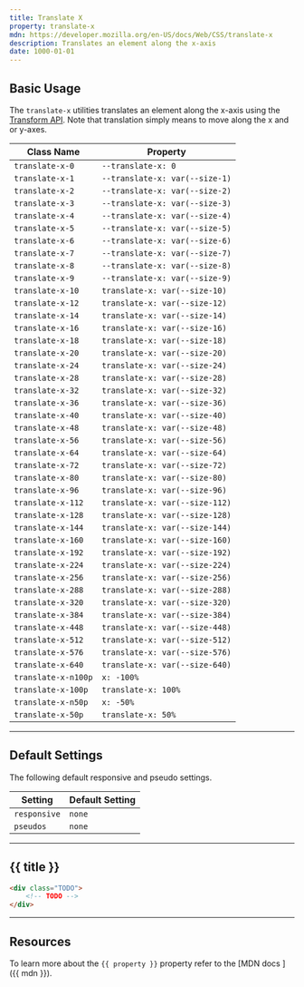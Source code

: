 ```yaml
---
title: Translate X
property: translate-x
mdn: https://developer.mozilla.org/en-US/docs/Web/CSS/translate-x
description: Translates an element along the x-axis
date: 1000-01-01
---
```


## Basic Usage

The `translate-x` utilities translates an element along the x-axis using the [Transform API](TODO). Note that translation simply means to move along the x and or y-axes.

| Class Name          | Property                       |
| ------------------- | ------------------------------ |
| `translate-x-0`     | `--translate-x: 0`             |
| `translate-x-1`     | `--translate-x: var(--size-1)` |
| `translate-x-2`     | `--translate-x: var(--size-2)` |
| `translate-x-3`     | `--translate-x: var(--size-3)` |
| `translate-x-4`     | `--translate-x: var(--size-4)` |
| `translate-x-5`     | `--translate-x: var(--size-5)` |
| `translate-x-6`     | `--translate-x: var(--size-6)` |
| `translate-x-7`     | `--translate-x: var(--size-7)` |
| `translate-x-8`     | `--translate-x: var(--size-8)` |
| `translate-x-9`     | `--translate-x: var(--size-9)` |
| `translate-x-10`    | `translate-x: var(--size-10)`  |
| `translate-x-12`    | `translate-x: var(--size-12)`  |
| `translate-x-14`    | `translate-x: var(--size-14)`  |
| `translate-x-16`    | `translate-x: var(--size-16)`  |
| `translate-x-18`    | `translate-x: var(--size-18)`  |
| `translate-x-20`    | `translate-x: var(--size-20)`  |
| `translate-x-24`    | `translate-x: var(--size-24)`  |
| `translate-x-28`    | `translate-x: var(--size-28)`  |
| `translate-x-32`    | `translate-x: var(--size-32)`  |
| `translate-x-36`    | `translate-x: var(--size-36)`  |
| `translate-x-40`    | `translate-x: var(--size-40)`  |
| `translate-x-48`    | `translate-x: var(--size-48)`  |
| `translate-x-56`    | `translate-x: var(--size-56)`  |
| `translate-x-64`    | `translate-x: var(--size-64)`  |
| `translate-x-72`    | `translate-x: var(--size-72)`  |
| `translate-x-80`    | `translate-x: var(--size-80)`  |
| `translate-x-96`    | `translate-x: var(--size-96)`  |
| `translate-x-112`   | `translate-x: var(--size-112)` |
| `translate-x-128`   | `translate-x: var(--size-128)` |
| `translate-x-144`   | `translate-x: var(--size-144)` |
| `translate-x-160`   | `translate-x: var(--size-160)` |
| `translate-x-192`   | `translate-x: var(--size-192)` |
| `translate-x-224`   | `translate-x: var(--size-224)` |
| `translate-x-256`   | `translate-x: var(--size-256)` |
| `translate-x-288`   | `translate-x: var(--size-288)` |
| `translate-x-320`   | `translate-x: var(--size-320)` |
| `translate-x-384`   | `translate-x: var(--size-384)` |
| `translate-x-448`   | `translate-x: var(--size-448)` |
| `translate-x-512`   | `translate-x: var(--size-512)` |
| `translate-x-576`   | `translate-x: var(--size-576)` |
| `translate-x-640`   | `translate-x: var(--size-640)` |
| `translate-x-n100p` | `x: -100%`                     |
| `translate-x-100p`  | `translate-x: 100%`            |
| `translate-x-n50p`  | `x: -50%`                      |
| `translate-x-50p`   | `translate-x: 50%`             |

---

## Default Settings

The following default responsive and pseudo settings.

| Setting      | Default Setting |
| ------------ | --------------- |
| `responsive` | `none`          |
| `pseudos`    | `none`          |

---

## {{ title }}

<div class="bg-silver-200 p-20 h-256 radius-md flex flex-wrap align-content-center">
  <!-- ... -->
</div>

```html
<div class="TODO">
	<!-- TODO -->
</div>
```

---

## Resources

To learn more about the `{{ property }}` property refer to the [MDN docs <i class="far fa-external-link ml-6"></i>]({{ mdn }}).
